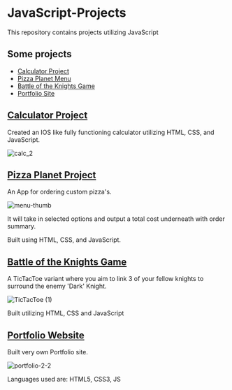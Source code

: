# JavaScript-Projects
 
This repository contains projects utilizing JavaScript

## Some projects
- [Calculator Project](#calculator-project)
- [Pizza Planet Menu](#pizza-planet-project)
- [Battle of the Knights Game](#battle-of-the-knights-game)
- [Portfolio Site](#portfolio-website)


## [Calculator Project](https://github.com/jeanMachadoNotes/JavaScript-Projects/tree/main/Calculator_Project)

Created an IOS like fully functioning calculator utilizing HTML, CSS, and JavaScript.

![calc_2](https://user-images.githubusercontent.com/98543446/167220829-fb1ce576-f0b4-486f-8de0-0473187c252b.png)

## [Pizza Planet Project](https://github.com/jeanMachadoNotes/Pizza_Project)
An App for ordering custom pizza's.


![menu-thumb](https://user-images.githubusercontent.com/98543446/167222394-2faf173c-1bfa-4768-ae55-a39926ea9e90.png)


It will take in selected options and output a total cost underneath with order summary.

Built using HTML, CSS, and JavaScript.

## [Battle of the Knights Game](https://github.com/jeanMachadoNotes/TicTacToe)

A TicTacToe variant where you aim to link 3 of your fellow knights to surround the enemy 'Dark' Knight.

![TicTacToe (1)](https://user-images.githubusercontent.com/98543446/167222272-0f7a9f0a-ee40-4c37-9eb3-1590150642a5.gif)


Built utilizing HTML, CSS and JavaScript

## [Portfolio Website](https://github.com/jeanMachadoNotes/Portfolio/tree/main/portfolio_website)

Built very own Portfolio site.

![portfolio-2-2](https://user-images.githubusercontent.com/98543446/167224922-71947764-348a-444c-9e13-787dafbd0320.png)



Languages used are: HTML5, CSS3, JS
